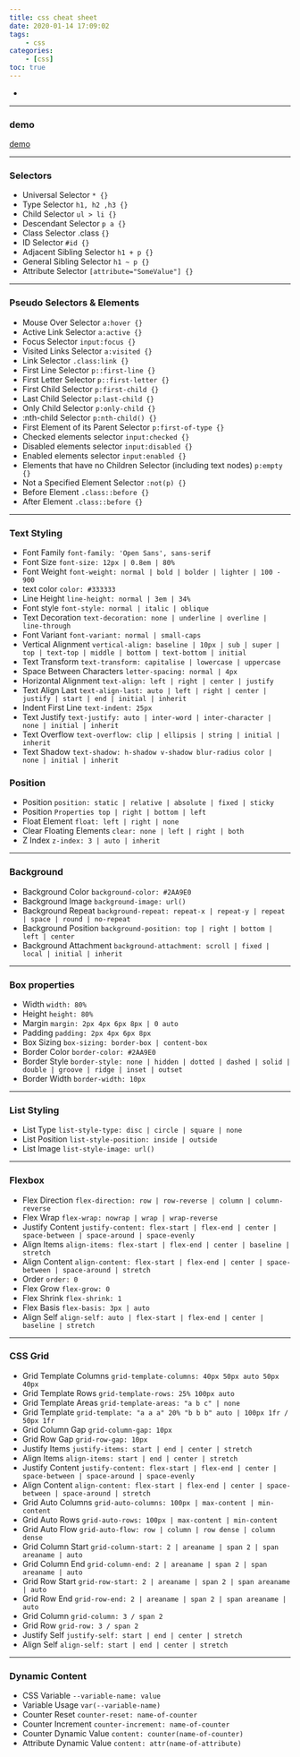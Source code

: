 ```yaml
---
title: css cheat sheet
date: 2020-01-14 17:09:02
tags:
    - css
categories:
    - [css]
toc: true
---
```


-

<!-- more -->

---


### demo

<a href="demo.html" target="_blank">demo</a>

---

### Selectors

-   Universal Selector `* {}`
-   Type Selector `h1, h2 ,h3 {}`
-   Child Selector `ul > li {}`
-   Descendant Selector `p a {}`
-   Class Selector .class `{}`
-   ID Selector `#id {}`
-   Adjacent Sibling Selector `h1 + p {}`
-   General Sibling Selector `h1 ~ p {}`
-   Attribute Selector `[attribute="SomeValue"] {}`

---

### Pseudo Selectors & Elements

-   Mouse Over Selector `a:hover {}`
-   Active Link Selector `a:active {}`
-   Focus Selector `input:focus {}`
-   Visited Links Selector `a:visited {}`
-   Link Selector `.class:link {}`
-   First Line Selector `p::first-line {}`
-   First Letter Selector `p::first-letter {}`
-   First Child Selector `p:first-child {}`
-   Last Child Selector `p:last-child {}`
-   Only Child Selector `p:only-child {}`
-   :nth-child Selector `p:nth-child() {}`
-   First Element of its Parent Selector `p:first-of-type {}`
-   Checked elements selector `input:checked {}`
-   Disabled elements selector `input:disabled {}`
-   Enabled elements selector `input:enabled {}`
-   Elements that have no Children Selector (including text nodes) `p:empty {}`
-   Not a Specified Element Selector `:not(p) {}`
-   Before Element `.class::before {}`
-   After Element `.class::before {}`

---

### Text Styling

-   Font Family `font-family: 'Open Sans', sans-serif`
-   Font Size `font-size: 12px | 0.8em | 80%`
-   Font Weight `font-weight: normal | bold | bolder | lighter | 100 - 900`
-   text color `color: #333333`
-   Line Height `line-height: normal | 3em | 34%`
-   Font style `font-style: normal | italic | oblique`
-   Text Decoration `text-decoration: none | underline | overline | line-through`
-   Font Variant `font-variant: normal | small-caps`
-   Vertical Alignment `vertical-align: baseline | 10px | sub | super | top | text-top | middle | bottom | text-bottom | initial`
-   Text Transform `text-transform: capitalise | lowercase | uppercase`
-   Space Between Characters `letter-spacing: normal | 4px`
-   Horizontal Alignment `text-align: left | right | center | justify`
-   Text Align Last `text-align-last: auto | left | right | center | justify | start | end | initial | inherit`
-   Indent First Line `text-indent: 25px`
-   Text Justify `text-justify: auto | inter-word | inter-character | none | initial | inherit`
-   Text Overflow `text-overflow: clip | ellipsis | string | initial | inherit`
-   Text Shadow `text-shadow: h-shadow v-shadow blur-radius color | none | initial | inherit`

### Position

-   Position `position: static | relative | absolute | fixed | sticky`
-   Position `Properties top | right | bottom | left`
-   Float Element `float: left | right | none`
-   Clear Floating Elements `clear: none | left | right | both`
-   Z Index `z-index: 3 | auto | inherit`

---

### Background

-   Background Color `background-color: #2AA9E0`
-   Background Image `background-image: url()`
-   Background Repeat `background-repeat: repeat-x | repeat-y | repeat | space | round | no-repeat`
-   Background Position `background-position: top | right | bottom | left | center`
-   Background Attachment `background-attachment: scroll | fixed | local | initial | inherit`

---

### Box properties

-   Width `width: 80%`
-   Height `height: 80%`
-   Margin `margin: 2px 4px 6px 8px | 0 auto`
-   Padding `padding: 2px 4px 6px 8px`
-   Box Sizing `box-sizing: border-box | content-box`
-   Border Color `border-color: #2AA9E0`
-   Border Style `border-style: none | hidden | dotted | dashed | solid | double | groove | ridge | inset | outset`
-   Border Width `border-width: 10px`

---

### List Styling

-   List Type `list-style-type: disc | circle | square | none`
-   List Position `list-style-position: inside | outside`
-   List Image `list-style-image: url()`

---

### Flexbox

-   Flex Direction `flex-direction: row | row-reverse | column | column-reverse`
-   Flex Wrap `flex-wrap: nowrap | wrap | wrap-reverse`
-   Justify Content `justify-content: flex-start | flex-end | center | space-between | space-around | space-evenly`
-   Align Items `align-items: flex-start | flex-end | center | baseline | stretch`
-   Align Content `align-content: flex-start | flex-end | center | space-between | space-around | stretch`
-   Order `order: 0`
-   Flex Grow `flex-grow: 0`
-   Flex Shrink `flex-shrink: 1`
-   Flex Basis `flex-basis: 3px | auto`
-   Align Self `align-self: auto | flex-start | flex-end | center | baseline | stretch`

---

### CSS Grid

-   Grid Template Columns `grid-template-columns: 40px 50px auto 50px 40px`
-   Grid Template Rows `grid-template-rows: 25% 100px auto`
-   Grid Template Areas `grid-template-areas: "a b c" | none`
-   Grid Template `grid-template: "a a a" 20% "b b b" auto | 100px 1fr / 50px 1fr`
-   Grid Column Gap `grid-column-gap: 10px`
-   Grid Row Gap `grid-row-gap: 10px`
-   Justify Items `justify-items: start | end | center | stretch`
-   Align Items `align-items: start | end | center | stretch`
-   Justify Content `justify-content: flex-start | flex-end | center | space-between | space-around | space-evenly`
-   Align Content `align-content: flex-start | flex-end | center | space-between | space-around | stretch`
-   Grid Auto Columns `grid-auto-columns: 100px | max-content | min-content`
-   Grid Auto Rows `grid-auto-rows: 100px | max-content | min-content`
-   Grid Auto Flow `grid-auto-flow: row | column | row dense | column dense`
-   Grid Column Start `grid-column-start: 2 | areaname | span 2 | span areaname | auto`
-   Grid Column End `grid-column-end: 2 | areaname | span 2 | span areaname | auto`
-   Grid Row Start `grid-row-start: 2 | areaname | span 2 | span areaname | auto`
-   Grid Row End `grid-row-end: 2 | areaname | span 2 | span areaname | auto`
-   Grid Column `grid-column: 3 / span 2`
-   Grid Row `grid-row: 3 / span 2`
-   Justify Self `justify-self: start | end | center | stretch`
-   Align Self `align-self: start | end | center | stretch`

---

### Dynamic Content

-   CSS Variable `--variable-name: value`
-   Variable Usage `var(--variable-name)`
-   Counter Reset `counter-reset: name-of-counter`
-   Counter Increment `counter-increment: name-of-counter`
-   Counter Dynamic Value `content: counter(name-of-counter)`
-   Attribute Dynamic Value `content: attr(name-of-attribute)`
